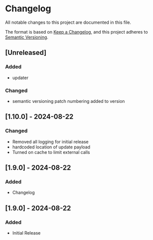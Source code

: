 # Changelog

All notable changes to this project are documented in this file.

The format is based on [Keep a Changelog](https://keepachangelog.com/en/1.0.0/), and this project adheres to [Semantic Versioning](https://semver.org/spec/v2.0.0.html).

## [Unreleased]

### Added

- updater

### Changed

- semantic versioning patch numbering added to version

## [1.10.0] - 2024-08-22

### Changed

- Removed all logging for initial release
- hardcoded location of update payload
- Turned on cache to limit external calls

## [1.9.0] - 2024-08-22

### Added

- Changelog

## [1.9.0] - 2024-08-22

### Added

- Initial Release
